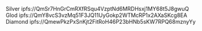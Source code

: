 
Silver ipfs://QmSr7HnGrCmRXfRSqu4VzptNd6MRDHsxj1MY68t5J8gwuQ
Glod ipfs://QmY8vcS3vzMq51F3JQ11UyGokp2WTMcRP1x2AXaSKcg8EA
Diamond ipfs://QmewPkzPxSnKjt2FitRoH46P23bHNb5sKW7RPQ68mznyYy    